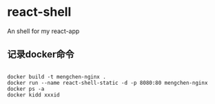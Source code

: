 # react-shell
An shell for my react-app

## 记录docker命令

```shell

docker build -t mengchen-nginx .
docker run --name react-shell-static -d -p 8080:80 mengchen-nginx
docker ps -a
docker kidd xxxid

```